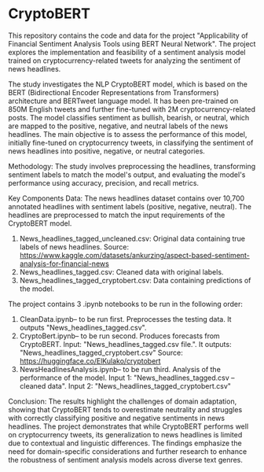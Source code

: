 # CryptoBERT
This repository contains the code and data for the project "Applicability of Financial Sentiment Analysis Tools using BERT Neural Network". The project explores the implementation and feasibility of a sentiment analysis model trained on cryptocurrency-related tweets for analyzing the sentiment of news headlines.

The study investigates the NLP CryptoBERT model, which is based on the BERT (Bidirectional Encoder Representations from Transformers) architecture and BERTweet language model. It has been pre-trained on 850M English tweets and further fine-tuned with 2M cryptocurrency-related posts. The model classifies sentiment as bullish, bearish, or neutral, which are mapped to the positive, negative, and neutral labels of the news headlines. The main objective is to assess the performance of this model, initially fine-tuned on cryptocurrency tweets, in classifying the sentiment of news headlines into positive, negative, or neutral categories.

Methodology: The study involves preprocessing the headlines, transforming sentiment labels to match the model's output, and evaluating the model's performance using accuracy, precision, and recall metrics.

Key Components
Data: The news headlines dataset contains over 10,700 annotated headlines with sentiment labels (positive, negative, neutral). The headlines are preprocessed to match the input requirements of the CryptoBERT model.
1. News_headlines_tagged_uncleaned.csv: Original data containing true labels of news headlines. Source: https://www.kaggle.com/datasets/ankurzing/aspect-based-sentiment-analysis-for-financial-news
2. News_headlines_tagged.csv: Cleaned data with original labels.
3. News_headlines_tagged_cryptobert.csv: Data containing predictions of the model.

The project contains 3 .ipynb notebooks to be run in the following order:
1. CleanData.ipynb– to be run first. Preprocesses the testing data. It outputs "News_headlines_tagged.csv".
2. CryptoBert.ipynb– to be run second. Produces forecasts from CryptoBERT. Input: "News_headlines_tagged.csv file.". It outputs: "News_headlines_tagged_cryptobert.csv"
Source: https://huggingface.co/ElKulako/cryptobert
3. NewsHeadlinesAnalysis.ipynb– to be run third. Analysis of the performance of the model. Input 1: "News_headlines_tagged.csv – cleaned data". Input 2: "News_headlines_tagged_cryptobert.csv"

Conclusion: The results highlight the challenges of domain adaptation, showing that CryptoBERT tends to overestimate neutrality and struggles with correctly classifying positive and negative sentiments in news headlines. The project demonstrates that while CryptoBERT performs well on cryptocurrency tweets, its generalization to news headlines is limited due to contextual and linguistic differences. The findings emphasize the need for domain-specific considerations and further research to enhance the robustness of sentiment analysis models across diverse text genres.
